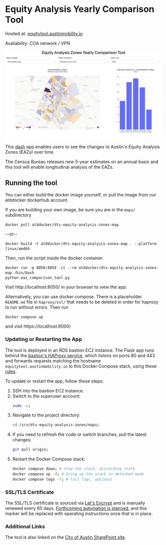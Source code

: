 # Equity Analysis Yearly Comparison Tool

Hosted at: [equitytool.austinmobility.io](https://equitytool.austinmobility.io/)

Availability: COA network / VPN

![eaz tool example image](../docs/imgs/eaz_tool.png)

This [dash](https://dash.plotly.com/) app enables users to see the changes to Austin's Equity Analysis Zones (EAZs) over time.

The Census Bureau releases new 5-year estimates on an annual basis and this tool will enable longitudinal analysis of
the EAZs.

## Running the tool

You can either build the docker image yourself, or pull the image from our atddocker dockerhub account.

If you are building your own image, be sure you are in the `maps/` subdirectory

```
docker pull atddocker/dts-equity-analysis-zones-map
```

--or--

```
docker build -t atddocker/dts-equity-analysis-zones-map . --platform linux/amd64
```

Then, run the script inside the docker container.

```
docker run -p 8050:8050 -it --rm atddocker/dts-equity-analysis-zones-map /bin/bash
python eaz_comparison_tool.py
```

Visit http://localhost:8050/ in your browser to view the app.

Alternatively, you can use docker compose. There is a placeholder `README.md` file in `haproxy/ssl/` that needs to be deleted in order for haproxy to run without errors. Then run

```
docker compose up

```

and visit https://localhost:9000/

### Updating or Restarting the App

The tool is deployed in an RDS bastion EC2 instance. The Flask app runs behind the [bastion's HAProxy service](https://github.com/cityofaustin/dts-services-haproxy), which listens on ports 80 and 443 and forwards requests matching the hostname `equitytool.austinmobility.io` to this Docker Compose stack, using these [rules](https://github.com/cityofaustin/dts-services-haproxy/blob/main/haproxy.cfg#L62-L63).

To update or restart the app, follow these steps:

1. SSH into the bastion EC2 instance.
2. Switch to the superuser account:
   ```bash
   sudo -s;
   ```
3. Navigate to the project directory:
   ```bash
   cd /srv/dts-equity-analysis-zones/maps;
   ```
4. If you need to refresh the code or switch branches, pull the latest changes:
   ```bash
   git pull origin;
   ```
5. Restart the Docker Compose stack:
   ```bash
   docker compose down; # stop the stack, discarding state
   docker compose up -d; # bring up the stack in detached mode
   docker compose logs -f; # tail logs, optional
   ```

### SSL/TLS Certificate

The SSL/TLS certificate is sourced via [Let's Encrypt](https://letsencrypt.org/) and is manually renewed every 60 days. [Forthcoming automation is planned](https://github.com/cityofaustin/atd-data-tech/issues/22212), and this marker will be replaced with operating instructions once that is in place.

### Additional Links

The tool is also linked on the [City of Austin SharePoint site](https://cityofaustin.sharepoint.com/sites/tpwEquity/SitePages/Equity-Analysis-Zones.aspx).
